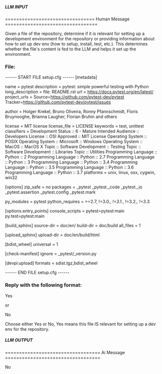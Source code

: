 ##### LLM INPUT #####
================================ Human Message =================================

Given a file of the repository, determine if it is relevant for setting up a development environment for the repository or providing information about how to set up dev env (how to setup, install, test, etc.). This determines whether the file's content is fed to the LLM and helps it set up the environment.

### File:
------ START FILE setup.cfg ------
[metadata]

name = pytest
description = pytest: simple powerful testing with Python
long_description = file: README.rst
url = https://docs.pytest.org/en/latest/
project_urls =
    Source=https://github.com/pytest-dev/pytest
    Tracker=https://github.com/pytest-dev/pytest/issues

author = Holger Krekel, Bruno Oliveira, Ronny Pfannschmidt, Floris Bruynooghe, Brianna Laugher, Florian Bruhin and others

license = MIT license
license_file = LICENSE
keywords = test, unittest
classifiers =
    Development Status :: 6 - Mature
    Intended Audience :: Developers
    License :: OSI Approved :: MIT License
    Operating System :: POSIX
    Operating System :: Microsoft :: Windows
    Operating System :: MacOS :: MacOS X
    Topic :: Software Development :: Testing
    Topic :: Software Development :: Libraries
    Topic :: Utilities
    Programming Language :: Python :: 2
    Programming Language :: Python :: 2.7
    Programming Language :: Python :: 3
    Programming Language :: Python :: 3.4
    Programming Language :: Python :: 3.5
    Programming Language :: Python :: 3.6
    Programming Language :: Python :: 3.7
platforms = unix, linux, osx, cygwin, win32

[options]
zip_safe = no
packages =
    _pytest
    _pytest._code
    _pytest._io
    _pytest.assertion
    _pytest.config
    _pytest.mark

py_modules = pytest
python_requires = >=2.7, !=3.0.*, !=3.1.*, !=3.2.*, !=3.3.*


[options.entry_points]
console_scripts =
	pytest=pytest:main
	py.test=pytest:main

[build_sphinx]
source-dir = doc/en/
build-dir = doc/build
all_files = 1

[upload_sphinx]
upload-dir = doc/en/build/html

[bdist_wheel]
universal = 1

[check-manifest]
ignore =
  _pytest/_version.py


[devpi:upload]
formats = sdist.tgz,bdist_wheel

------ END FILE setup.cfg ------

### Reply with the following format:

<rel>Yes</rel>

or

<rel>No</rel>

Choose either Yes or No, Yes means this file IS relevant for setting up a dev env for the repository.

##### LLM OUTPUT #####
================================== Ai Message ==================================

<rel>No</rel>